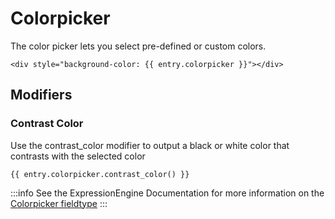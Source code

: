 # Colorpicker

The color picker lets you select pre-defined or custom colors.

```twig
<div style="background-color: {{ entry.colorpicker }}"></div>
```

## Modifiers

### Contrast Color

Use the contrast_color modifier to output a black or white color that contrasts with the selected color

```twig
{{ entry.colorpicker.contrast_color() }}
```

:::info
See the ExpressionEngine Documentation for more information on the [Colorpicker fieldtype](https://docs.expressionengine.com/latest/fieldtypes/colorpicker.html)
:::